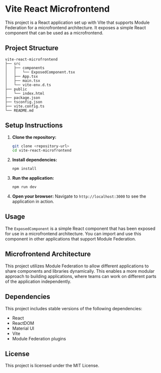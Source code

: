 # Vite React Microfrontend

This project is a React application set up with Vite that supports Module Federation for a microfrontend architecture. It exposes a simple React component that can be used as a microfrontend.

## Project Structure

```
vite-react-microfrontend
├── src
│   ├── components
│   │   └── ExposedComponent.tsx
│   ├── App.tsx
│   ├── main.tsx
│   └── vite-env.d.ts
├── public
│   └── index.html
├── package.json
├── tsconfig.json
├── vite.config.ts
└── README.md
```

## Setup Instructions

1. **Clone the repository:**
   ```bash
   git clone <repository-url>
   cd vite-react-microfrontend
   ```

2. **Install dependencies:**
   ```bash
   npm install
   ```

3. **Run the application:**
   ```bash
   npm run dev
   ```

4. **Open your browser:**
   Navigate to `http://localhost:3000` to see the application in action.

## Usage

The `ExposedComponent` is a simple React component that has been exposed for use in a microfrontend architecture. You can import and use this component in other applications that support Module Federation.

## Microfrontend Architecture

This project utilizes Module Federation to allow different applications to share components and libraries dynamically. This enables a more modular approach to building applications, where teams can work on different parts of the application independently.

## Dependencies

This project includes stable versions of the following dependencies:
- React
- ReactDOM
- Material UI
- Vite
- Module Federation plugins

## License

This project is licensed under the MIT License.